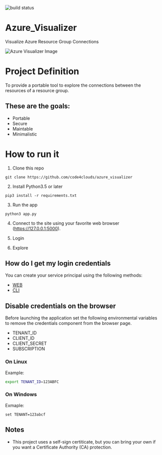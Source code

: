 ![build status](https://travis-ci.org/code4clouds/azure_visualizer.svg?branch=master)

# Azure_Visualizer
Visualize Azure Resource Group Connections

![Azure Visualizer Image](https://github.com/code4clouds/azure_visualizer/raw/master/doc/images/AzVizReadme.png)

# Project Definition

To provide a portable tool to explore the connections between the resources of a resource group.

## These are the goals:
- Portable
- Secure 
- Maintable
- Minimalistic 

# How to run it

1. Clone this repo 

```
git clone https://github.com/code4clouds/azure_visualizer
```

2. Install Python3.5 or later

```
pip3 install -r requirements.txt
```

3. Run the app

```
python3 app.py
```

4. Connect to the site using your favorite web browser (https://127.0.0.1:5000).  

5. Login 

6. Explore

## How do I get my login credentials

You can create your service principal using the following methods:

- [WEB](https://docs.microsoft.com/en-us/azure/azure-resource-manager/resource-group-create-service-principal-portal)
- [CLI](https://docs.microsoft.com/en-us/cli/azure/create-an-azure-service-principal-azure-cli?toc=%2Fazure%2Fazure-resource-manager%2Ftoc.json&view=azure-cli-latest)

## Disable credentials on the browser

Before launching the application set the following environmental variables to remove the credentials component from the browser page.  

- TENANT_ID
- CLIENT_ID
- CLIENT_SECRET
- SUBSCRIPTION

### On Linux
Example: 
```bash
export TENANT_ID=123ABFC
```

### On Windows
Exmaple:
```
set TENANT=123abcf
```

## Notes
- This project uses a self-sign certiticate, but you can bring your own if you want a Certificate Authority (CA) protection.
